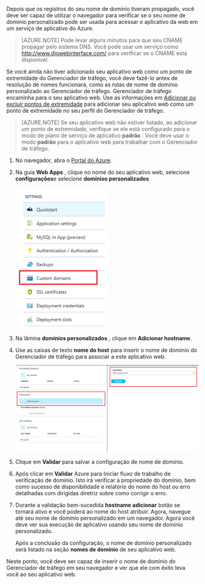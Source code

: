 Depois que os registros do seu nome de domínio tiveram propagado, você deve ser capaz de utilizar o navegador para verificar se o seu nome de domínio personalizado pode ser usada para acessar o aplicativo da web em um serviço de aplicativo do Azure.

> [AZURE.NOTE] Pode levar alguns minutos para que seu CNAME propagar pelo sistema DNS. Você pode usar um serviço como <a href="http://www.digwebinterface.com/">http://www.digwebinterface.com/</a> para verificar se o CNAME está disponível.

Se você ainda não tiver adicionado seu aplicativo web como um ponto de extremidade do Gerenciador de tráfego, você deve fazê-lo antes de resolução de nomes funcionará, como as rotas de nome de domínio personalizado ao Gerenciador de tráfego. Gerenciador de tráfego encaminha para o seu aplicativo web. Use as informações em [Adicionar ou excluir pontos de extremidade](../articles/traffic-manager/traffic-manager-endpoints.md) para adicionar seu aplicativo web como um ponto de extremidade no seu perfil do Gerenciador de tráfego.

> [AZURE.NOTE] Se seu aplicativo web não estiver listado, ao adicionar um ponto de extremidade, verifique se ele está configurado para o modo de plano de serviço de aplicativo **padrão** . Você deve usar o modo **padrão** para o aplicativo web para trabalhar com o Gerenciador de tráfego.

1. No navegador, abra o [Portal do Azure](https://portal.azure.com).

1. Na guia **Web Apps** , clique no nome do seu aplicativo web, selecione **configurações**e selecione **domínios personalizados**

    ![](./media/custom-dns-web-site/dncmntask-cname-6.png)

1. Na lâmina **domínios personalizados** , clique em **Adicionar hostname**.
    
1. Use as caixas de texto **nome do host** para inserir o nome de domínio do Gerenciador de tráfego para associar a este aplicativo web.

    ![](./media/custom-dns-web-site/dncmntask-cname-8.png)

1. Clique em **Validar** para salvar a configuração de nome de domínio.

7.  Após clicar em **Validar** Azure para Iniciar fluxo de trabalho de verificação de domínio. Isto irá verificar a propriedade do domínio, bem como sucesso de disponibilidade e relatório do nome do host ou erro detalhadas com dirigidas diretriz sobre como corrigir o erro.    

8.  Durante a validação bem-sucedida **hostname adicionar** botão se tornará ativo e você poderá ao nome do host atribuir. Agora, navegue até seu nome de domínio personalizado em um navegador. Agora você deve ver sua execução de aplicativo usando seu nome de domínio personalizado. 

    Após a conclusão da configuração, o nome de domínio personalizado será listado na seção **nomes de domínio** de seu aplicativo web.

Neste ponto, você deve ser capaz de inserir o nome de domínio do Gerenciador de tráfego em seu navegador e ver que ele com êxito leva você ao seu aplicativo web.
